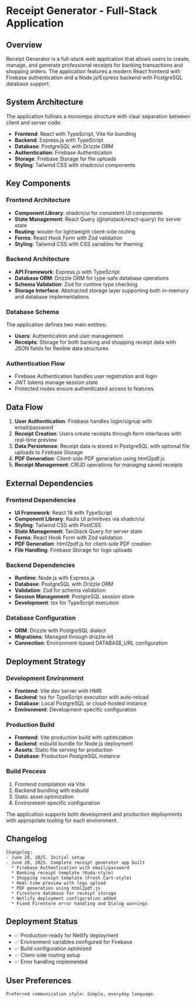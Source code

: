 # Receipt Generator - Full-Stack Application

## Overview

Receipt Generator is a full-stack web application that allows users to create, manage, and generate professional receipts for banking transactions and shopping orders. The application features a modern React frontend with Firebase authentication and a Node.js/Express backend with PostgreSQL database support.

## System Architecture

The application follows a monorepo structure with clear separation between client and server code:

- **Frontend**: React with TypeScript, Vite for bundling
- **Backend**: Express.js with TypeScript
- **Database**: PostgreSQL with Drizzle ORM
- **Authentication**: Firebase Authentication
- **Storage**: Firebase Storage for file uploads
- **Styling**: Tailwind CSS with shadcn/ui components

## Key Components

### Frontend Architecture
- **Component Library**: shadcn/ui for consistent UI components
- **State Management**: React Query (@tanstack/react-query) for server state
- **Routing**: wouter for lightweight client-side routing
- **Forms**: React Hook Form with Zod validation
- **Styling**: Tailwind CSS with CSS variables for theming

### Backend Architecture
- **API Framework**: Express.js with TypeScript
- **Database ORM**: Drizzle ORM for type-safe database operations
- **Schema Validation**: Zod for runtime type checking
- **Storage Interface**: Abstracted storage layer supporting both in-memory and database implementations

### Database Schema
The application defines two main entities:
- **Users**: Authentication and user management
- **Receipts**: Storage for both banking and shopping receipt data with JSON fields for flexible data structures

### Authentication Flow
- Firebase Authentication handles user registration and login
- JWT tokens manage session state
- Protected routes ensure authenticated access to features

## Data Flow

1. **User Authentication**: Firebase handles login/signup with email/password
2. **Receipt Creation**: Users create receipts through form interfaces with real-time preview
3. **Data Persistence**: Receipt data is stored in PostgreSQL with optional file uploads to Firebase Storage
4. **PDF Generation**: Client-side PDF generation using html2pdf.js
5. **Receipt Management**: CRUD operations for managing saved receipts

## External Dependencies

### Frontend Dependencies
- **UI Framework**: React 18 with TypeScript
- **Component Library**: Radix UI primitives via shadcn/ui
- **Styling**: Tailwind CSS with PostCSS
- **State Management**: TanStack Query for server state
- **Forms**: React Hook Form with Zod validation
- **PDF Generation**: html2pdf.js for client-side PDF creation
- **File Handling**: Firebase Storage for logo uploads

### Backend Dependencies
- **Runtime**: Node.js with Express.js
- **Database**: PostgreSQL with Drizzle ORM
- **Validation**: Zod for schema validation
- **Session Management**: PostgreSQL session store
- **Development**: tsx for TypeScript execution

### Database Configuration
- **ORM**: Drizzle with PostgreSQL dialect
- **Migrations**: Managed through drizzle-kit
- **Connection**: Environment-based DATABASE_URL configuration

## Deployment Strategy

### Development Environment
- **Frontend**: Vite dev server with HMR
- **Backend**: tsx for TypeScript execution with auto-reload
- **Database**: Local PostgreSQL or cloud-hosted instance
- **Environment**: Development-specific configuration

### Production Build
- **Frontend**: Vite production build with optimization
- **Backend**: esbuild bundle for Node.js deployment
- **Assets**: Static file serving for production
- **Database**: Production PostgreSQL instance

### Build Process
1. Frontend compilation via Vite
2. Backend bundling with esbuild
3. Static asset optimization
4. Environment-specific configuration

The application supports both development and production deployments with appropriate tooling for each environment.

## Changelog
```
Changelog:
- June 28, 2025. Initial setup
- June 28, 2025. Complete receipt generator app built
  * Firebase Authentication with email/password
  * Banking receipt template (Kuda-style)
  * Shopping receipt template (Fresh Cart-style)
  * Real-time preview with logo upload
  * PDF generation using html2pdf.js
  * Firestore database for receipt storage
  * Netlify deployment configuration added
  * Fixed Firestore error handling and Dialog warnings
```

## Deployment Status
- ✅ Production-ready for Netlify deployment
- ✅ Environment variables configured for Firebase
- ✅ Build configuration optimized
- ✅ Client-side routing setup
- ✅ Error handling implemented

## User Preferences
```
Preferred communication style: Simple, everyday language.
```